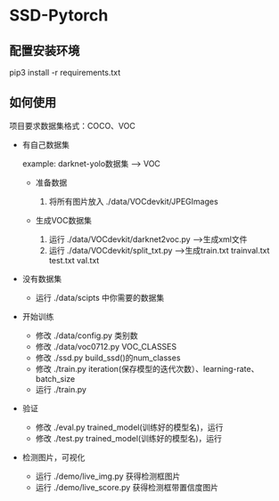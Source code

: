 # SSD-Pytorch 

## 配置安装环境
pip3 install -r requirements.txt

## 如何使用

项目要求数据集格式：COCO、VOC

+ 有自己数据集

    example: darknet-yolo数据集 --> VOC
  + 准备数据
      1. 将所有图片放入 ./data/VOCdevkit/JPEGImages

  + 生成VOC数据集
      1. 运行 ./data/VOCdevkit/darknet2voc.py -->生成xml文件
      2. 运行 ./data/VOCdevkit/split_txt.py -->生成train.txt trainval.txt test.txt val.txt


+ 没有数据集

    + 运行 ./data/scipts 中你需要的数据集


+ 开始训练

    + 修改 ./data/config.py 类别数
    + 修改 ./data/voc0712.py VOC_CLASSES
    + 修改 ./ssd.py build_ssd()的num_classes
    + 修改 ./train.py iteration(保存模型的迭代次数）、learning-rate、batch_size
    + 运行 ./train.py


+ 验证

    + 修改 ./eval.py trained_model(训练好的模型名)，运行
    + 修改 ./test.py trained_model(训练好的模型名)，运行


+ 检测图片，可视化

    + 运行 ./demo/live_img.py 获得检测框图片
    + 运行 ./demo/live_score.py 获得检测框带置信度图片 